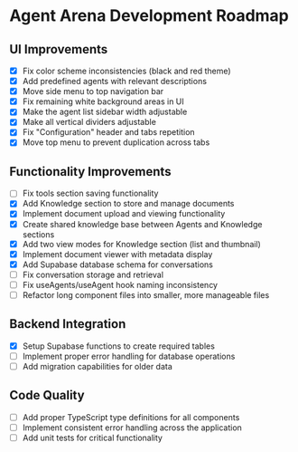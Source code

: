 
# Agent Arena Development Roadmap

## UI Improvements
- [x] Fix color scheme inconsistencies (black and red theme)
- [x] Add predefined agents with relevant descriptions
- [x] Move side menu to top navigation bar
- [x] Fix remaining white background areas in UI
- [x] Make the agent list sidebar width adjustable
- [x] Make all vertical dividers adjustable
- [x] Fix "Configuration" header and tabs repetition
- [x] Move top menu to prevent duplication across tabs

## Functionality Improvements
- [ ] Fix tools section saving functionality
- [x] Add Knowledge section to store and manage documents
- [x] Implement document upload and viewing functionality
- [x] Create shared knowledge base between Agents and Knowledge sections
- [x] Add two view modes for Knowledge section (list and thumbnail)
- [x] Implement document viewer with metadata display
- [x] Add Supabase database schema for conversations
- [ ] Fix conversation storage and retrieval
- [ ] Fix useAgents/useAgent hook naming inconsistency
- [ ] Refactor long component files into smaller, more manageable files

## Backend Integration
- [x] Setup Supabase functions to create required tables
- [ ] Implement proper error handling for database operations
- [ ] Add migration capabilities for older data

## Code Quality
- [ ] Add proper TypeScript type definitions for all components
- [ ] Implement consistent error handling across the application
- [ ] Add unit tests for critical functionality
